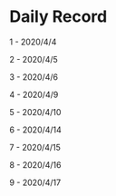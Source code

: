 # Daily Record

1 - 2020/4/4

2 - 2020/4/5

3 - 2020/4/6

4 - 2020/4/9

5 - 2020/4/10

6 - 2020/4/14

7 - 2020/4/15

8 - 2020/4/16

9 - 2020/4/17